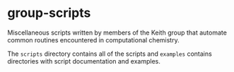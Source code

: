 # group-scripts

Miscellaneous scripts written by members of the Keith group that automate common routines encountered in computational chemistry.

The `scripts` directory contains all of the scripts and `examples` contains directories with script documentation and examples.
